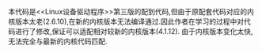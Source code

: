 本代码是<<Linux设备驱动程序>>第三版的配到代码,但由于原配套代码对应的内核版本太老(2.6.10),在新的内核版本无法编译通过.因此作者在学习的过程中对代码进行了修改,保证可以适配相对较新的内核版本(4.1.12).
由于内核版本变化太快,无法完全与最新的内核代码匹配.

